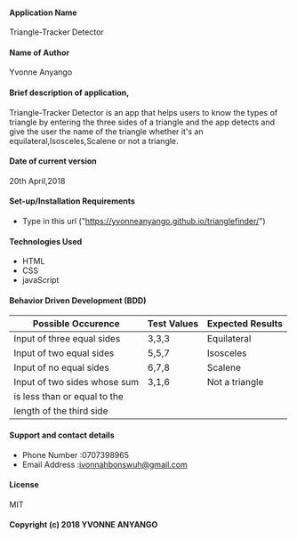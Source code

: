#### Application Name
Triangle-Tracker Detector

#### Name of Author
Yvonne Anyango

#### Brief description of application,
Triangle-Tracker Detector is an app that helps users to know the types of triangle by entering the three 
sides of a triangle and the app detects and give the user the name of the triangle whether it's an equilateral,Isosceles,Scalene
or not a triangle.

#### Date of current version
20th April,2018

#### Set-up/Installation Requirements
* Type in this url ("https://yvonneanyango.github.io/trianglefinder/")  

#### Technologies Used
* HTML
* CSS
* javaScript

#### Behavior Driven Development (BDD)
Possible Occurence           |   Test Values     |   Expected Results  |
-----------------------------|-------------------|---------------------|
Input of three equal sides   |     3,3,3         |  Equilateral        |
Input of two equal sides     |     5,5,7         |  Isosceles          |
Input of no equal sides      |     6,7,8         |  Scalene            |
Input of two sides whose sum |     3,1,6         |  Not a triangle     |
is less than or equal to the |                   |                     |
length of the third side     |                   |                     |

#### Support and contact details
* Phone Number :0707398965
* Email Address :ivonnahbonswuh@gmail.com

#### License
MIT
#### Copyright (c) 2018 YVONNE ANYANGO
